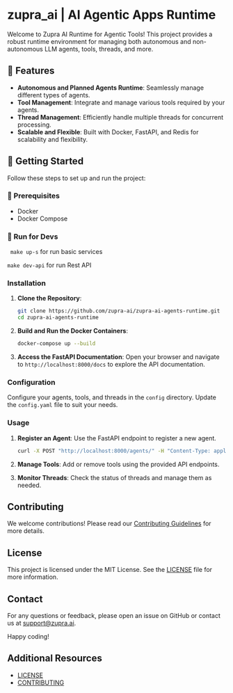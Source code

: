 #   zupra_ai | AI Agentic Apps Runtime

Welcome to Zupra AI Runtime for Agentic Tools! This project provides a robust runtime environment for managing both autonomous and non-autonomous LLM agents, tools, threads, and more.

## 🥡   Features

- **Autonomous and Planned Agents Runtime**: Seamlessly manage different types of agents.
- **Tool Management**: Integrate and manage various tools required by your agents.
- **Thread Management**: Efficiently handle multiple threads for concurrent processing.
- **Scalable and Flexible**: Built with Docker, FastAPI, and Redis for scalability and flexibility.

## 🚀   Getting Started

Follow these steps to set up and run the project:

### 👀  Prerequisites

- Docker
- Docker Compose

### 🔨  Run for Devs
``` make up-s``` for run basic services

``` make dev-api ``` for run Rest API

### Installation

1. **Clone the Repository**:
    ```bash
    git clone https://github.com/zupra-ai/zupra-ai-agents-runtime.git
    cd zupra-ai-agents-runtime
    ```

2. **Build and Run the Docker Containers**:
    ```bash
    docker-compose up --build
    ```

3. **Access the FastAPI Documentation**:
    Open your browser and navigate to `http://localhost:8000/docs` to explore the API documentation.

### Configuration

Configure your agents, tools, and threads in the `config` directory. Update the `config.yaml` file to suit your needs.

### Usage

1. **Register an Agent**:
    Use the FastAPI endpoint to register a new agent.
    ```bash
    curl -X POST "http://localhost:8000/agents/" -H "Content-Type: application/json" -d '{"name": "agent_name", "type": "autonomous"}'
    ```

2. **Manage Tools**:
    Add or remove tools using the provided API endpoints.

3. **Monitor Threads**:
    Check the status of threads and manage them as needed.

## Contributing

We welcome contributions! Please read our [Contributing Guidelines](CONTRIBUTING.md) for more details.

## License

This project is licensed under the MIT License. See the [LICENSE](LICENSE) file for more information.

## Contact

For any questions or feedback, please open an issue on GitHub or contact us at support@zupra.ai.

Happy coding!
## Additional Resources

- [LICENSE](LICENSE)
- [CONTRIBUTING](CONTRIBUTING.md)
